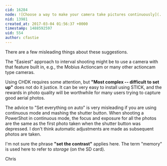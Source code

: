 ```yaml
---
cid: 16284
node: ![Choose a way to make your camera take pictures continuously](../notes/liz/03-01-2017/set-your-camera-to-take-pictures-continuously)
nid: 13981
created_at: 2017-03-04 01:56:37 +0000
timestamp: 1488592597
uid: 554
author: cfastie
---
```


There are a few misleading things about these suggestions. 

The "Easiest" approach to interval shooting might be to use a camera with that feature built in, e.g., the Mobius Actioncam or many other actioncam type cameras.

Using CHDK requires some attention, but **"Most complex -- difficult to set up"** does not do it justice. It can be very easy to install using STICK, and the rewards in photo quality will be worthwhile for many users trying to capture good aerial photos.

The advice to "Set everything on auto" is very misleading if you are using continuous mode and mashing the shutter button. When shooting a PowerShot in continuous mode, the focus and exposure for all the photos are the same as the first photo taken when the shutter button was depressed. I don't think automatic adjustments are made as subsequent photos are taken.

I'm not sure the phrase **"set the contrast"** applies here. The term "memory" is used here to refer to *storage* (on the SD card).

Chris